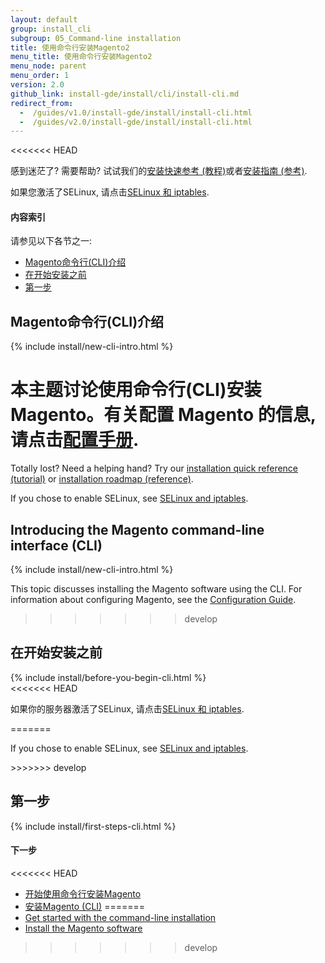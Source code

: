 ```yaml
---
layout: default
group: install_cli
subgroup: 05_Command-line installation
title: 使用命令行安装Magento2
menu_title: 使用命令行安装Magento2
menu_node: parent
menu_order: 1
version: 2.0
github_link: install-gde/install/cli/install-cli.md
redirect_from:
  -  /guides/v1.0/install-gde/install/install-cli.html
  -  /guides/v2.0/install-gde/install/install-cli.html
---
```


<div class="bs-callout bs-callout-tip">
<<<<<<< HEAD
  <p>感到迷茫了? 需要帮助? 试试我们的<a href="{{ site.gdeurl }}install-gde/install-quick-ref.html">安装快速参考 (教程)</a>或者<a href="{{ site.gdeurl }}install-gde/install-roadmap_part1.html">安装指南 (参考)</a>.</p>
</div>

<div class="bs-callout bs-callout-info" id="info">
  <p>如果您激活了SELinux, 请点击<a href="{{ site.gdeurl }}install-gde/prereq/security.html">SELinux 和 iptables</a>.</p>
</div>
  
<h4>内容索引</h4>

请参见以下各节之一:

*	<a href="#new-cli-intro">Magento命令行(CLI)介绍</a>
*	<a href="#instgde-install-cli-prereq">在开始安装之前</a>
*	<a href="#instgde-install-cli-first">第一步</a>

<h2 id="new-cli-intro">Magento命令行(CLI)介绍</h2>
{% include install/new-cli-intro.html %}

本主题讨论使用命令行(CLI)安装Magento。有关配置 Magento 的信息, 请点击<a href="{{ site.gdeurl }}config-guide/bk-config-guide.html">配置手册</a>.
=======
  <p>Totally lost? Need a helping hand? Try our <a href="{{page.baseurl}}install-gde/install-quick-ref.html">installation quick reference (tutorial)</a> or <a href="{{page.baseurl}}install-gde/install-roadmap_part1.html">installation roadmap (reference)</a>.</p>
</div>

<div class="bs-callout bs-callout-info" id="info">
  <p>If you chose to enable SELinux, see <a href="{{page.baseurl}}install-gde/prereq/security.html">SELinux and iptables</a>.</p>
</div>
  
<h2 id="new-cli-intro">Introducing the Magento command-line interface (CLI)</h2>
{% include install/new-cli-intro.html %}

This topic discusses installing the Magento software using the CLI. For information about configuring Magento, see the <a href="{{page.baseurl}}config-guide/bk-config-guide.html">Configuration Guide</a>.
>>>>>>> develop

<h2 id="instgde-install-cli-prereq">在开始安装之前</h2>
{% include install/before-you-begin-cli.html %}

<div class="bs-callout bs-callout-tip">
<<<<<<< HEAD
  <p>如果你的服务器激活了SELinux, 请点击<a href="{{ site.gdeurl }}install-gde/prereq/security.html">SELinux 和 iptables</a>.</p>
=======
  <p>If you chose to enable SELinux, see <a href="{{page.baseurl}}install-gde/prereq/security.html">SELinux and iptables</a>.</p>
>>>>>>> develop
</div>


<h2 id="instgde-install-cli-first">第一步</h2>
{% include install/first-steps-cli.html %}

#### 下一步

<<<<<<< HEAD
*	<a href="{{ site.gdeurl }}install-gde/install/cli/install-cli-subcommands.html">开始使用命令行安装Magento</a>
*	<a href="{{ site.gdeurl }}install-gde/install/cli/install-cli-install.html">安装Magento (CLI)</a>
=======
*	<a href="{{page.baseurl}}install-gde/install/cli/install-cli-subcommands.html">Get started with the command-line installation</a>
*	<a href="{{page.baseurl}}install-gde/install/cli/install-cli-install.html">Install the Magento software</a>
>>>>>>> develop
